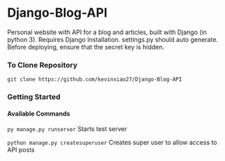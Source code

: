 # Django-Blog-API
Personal website with API for a blog and articles, built with Django (in python 3).
Requires Django Installation.
settings.py should auto generate. Before deploying, ensure that the secret key is hidden.


### To Clone Repository
`git clone https://github.com/kevinxiao27/Django-Blog-API`

### Getting Started
#### Available Commands
`py manage.py runserver`
Starts test server

`python manage.py createsuperuser`
Creates super user to allow access to API posts
